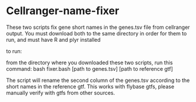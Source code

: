 # Cellranger-name-fixer
These two scripts fix gene short names in the genes.tsv file from cellranger output.  You must download both to the same directory in order for them to run, and must have R and plyr installed

to run:

from the directory where you downloaded these two scripts, run this command:
bash fixer.bash [path to genes.tsv] [path to reference gtf]

The script will rename the second column of the genes.tsv according to the short names in the reference gtf.  This works with flybase gtfs, please manually verify with gtfs from other sources.
